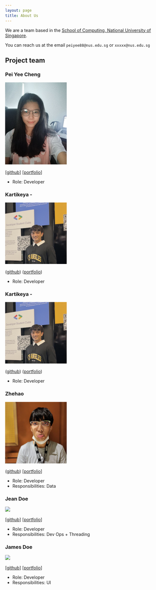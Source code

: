 ```yaml
---
layout: page
title: About Us
---
```


We are a team based in the [School of Computing, National University of Singapore](http://www.comp.nus.edu.sg).

You can reach us at the email `peiyee88@nus.edu.sg` or `xxxxx@nus.edu.sg`

## Project team

### Pei Yee Cheng

<img src="images/peiyee88.png" width="200px">

[[github](https://github.com/peiyee88)]
[[portfolio](team/peiyee88.md)]

* Role: Developer

### Kartikeya - 

<img src="images/Kartikeya_ProfilePicture.JPG" width="200px">

([github](http://github.com/kxrt))
([portfolio](team/kartikeya.md))

* Role: Developer 
### Kartikeya -

<img src="images/Kartikeya_ProfilePicture.JPG" width="200px">

([github](http://github.com/kxrt))
([portfolio](team/kxrt.md))

* Role: Developer 

### Zhehao

<img src="images/charles1026.png" width="200px">

([github](http://github.com/Charles1026))
[[portfolio](team/charles1026.md)]

* Role: Developer
* Responsibilities: Data

### Jean Doe

<img src="images/johndoe.png" width="200px">

[[github](http://github.com/johndoe)]
[[portfolio](team/johndoe.md)]

* Role: Developer
* Responsibilities: Dev Ops + Threading

### James Doe

<img src="images/johndoe.png" width="200px">

[[github](http://github.com/johndoe)]
[[portfolio](team/johndoe.md)]

* Role: Developer
* Responsibilities: UI
